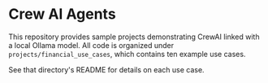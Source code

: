 # Crew AI Agents

This repository provides sample projects demonstrating CrewAI linked with a local Ollama model.
All code is organized under `projects/financial_use_cases`, which contains ten example use cases.


See that directory's README for details on each use case.

